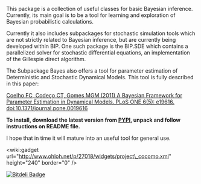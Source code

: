 This package is a collection of useful classes for basic Bayesian inference. Currently, its main goal is to be a tool for learning and exploration of Bayesian probabilistic calculations.

Currently it also includes subpackages for stochastic simulation tools which are not strictly related to Bayesian inference, but are currently being developed within BIP. One such package is the BIP.SDE which contains a parallelized solver for stochastic differential equations, an implementation of the Gillespie direct algorithm.

The Subpackage Bayes also offers a tool for parameter estimation of Deterministic and Stochastic Dynamical Models. This tool is fully described in this paper:

[Coelho FC, Codeço CT, Gomes MGM (2011) A Bayesian Framework for Parameter Estimation in Dynamical Models. PLoS ONE 6(5): e19616. doi:10.1371/journal.pone.0019616](http://www.plosone.org/article/info%3Adoi%2F10.1371%2Fjournal.pone.0019616)

**To install, download the latest version from [PYPI](https://pypi.python.org/pypi/BIP/0.5.14), unpack and follow instructions on README file.**

I hope that in time it will mature into an useful tool for general use.

&lt;wiki:gadget url="http://www.ohloh.net/p/27018/widgets/project\_cocomo.xml" height="240"  border="0" /&gt;





[![Bitdeli Badge](https://d2weczhvl823v0.cloudfront.net/fccoelho/bayesian-inference/trend.png)](https://bitdeli.com/free "Bitdeli Badge")

